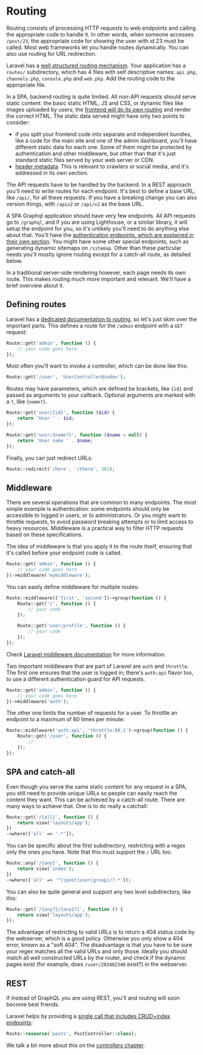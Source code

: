# Routing

Routing consists of processing HTTP requests to web endpoints and calling the appropriate code to handle it. In other words, when someone accesses `/post/23`, the appropriate code for showing the user with id 23 must be called. Most web frameworks let you handle routes dynamically. You can also use routing for URL redirection.

Laravel has a [well structured routing mechanism](https://laravel.com/docs/routing). Your application has a `routes/` subdirectory, which has 4 files with self descriptive names: `api.php`, `channels.php`, `console.php` and `web.php`. Add the routing code to the appropriate file.

In a SPA, backend routing is quite limited. All non-API requests should serve static content: the basic static HTML, JS and CSS, or dynamic files like images uploaded by users; the [frontend will do its own routing](../frontend/routing.md) and render the correct HTML. The static data served might have only two points to consider:

- if you split your frontend code into separate and independent bundles, like a code for the main site and one of the admin dashboard, you'll have different static data for each one. Some of them might be protected by authentication and other middleware, but other than that it's just standard static files served by your web server or CDN.
- [header metadata](ssr.md). This is relevant to crawlers or social media, and it's addressed in its own section.

The API requests have to be handled by the backend. In a REST approach you'll need to write routes for each endpoint. It's best to define a base URL, like `/api/`, for all these requests. If you have a breaking change you can also version things, with `/apiv2` or `/api/v2` as the base URL.

A SPA Graphql application should have very few endpoints. All API requests go to `/graphql`, and if you are using Lighthouse, or a similar library, it will setup the endpoint for you, so it's unlikely you'll need to do anything else about that. You'll have the [authentication endpoints, which are explained in their own section](./authentication.md). You might have some other special endpoints, such as generating dynamic sitemaps on `/sitemap`. Other than these particular needs you'll mostly ignore routing except for a catch-all route, as detailed below.

In a traditional server-side rendering however, each page needs its own route. This makes routing much more important and relevant. We'll have a brief overview about it.

## Defining routes

Laravel has a [dedicated documentation to routing](https://laravel.com/docs/routing), so let's just skim over the important parts. This defines a route for the `/admin` endpoint with a `GET` request:

```php
Route::get('admin', function () {
    // your code goes here
});
```

Most often you'll want to invoke a controller, which can be done like this:

```php
Route::get('/user', 'UserController@index');
```

Routes may have parameters, which are defined be brackets, like `{id}` and passed as arguments to your callback. Optional arguments are marked with a `?`, like `{name?}`.

```php
Route::get('user/{id}', function ($id) {
    return 'User ' . $id;
});

Route::get('user/{name?}', function ($name = null) {
    return 'User name ' . $name;
});
```

Finally, you can just redirect URLs:

```php
Route::redirect('/here', '/there', 301);
```

## Middleware

There are several operations that are common to many endpoints. The most simple example is authentication: some endpoints should only be accessible to logged in users, or to administrators. Or you might want to throttle requests, to avoid password breaking attempts or to limit access to heavy resources. Middleware is a practical way to filter HTTP requests based on these specifications.

The idea of middleware is that you apply it to the route itself, ensuring that it's called before your endpoint code is called.

```php
Route::get('admin', function () {
    // your code goes here
})->middleware('mymiddleware');
```

You can easily define middleware for multiple routes:

```php
Route::middleware(['first', 'second'])->group(function () {
    Route::get('/', function () {
        // your code
    });

    Route::get('user/profile', function () {
        // your code
    });
});
```

Check [Laravel middleware documentation](https://laravel.com/docs/routing) for more information.

Two important middleware that are part of Laravel are `auth` and `throttle`. The first one ensures that the user is logged in; there's `auth:api` flavor too, to use a different authentication guard for API requests.

```php
Route::get('admin', function () {
    // your code goes here
})->middleware('auth');
```

The other one limits the number of requests for a user. To throttle an endpoint to a maximum of 60 times per minute:

```php
Route::middleware('auth:api', 'throttle:60,1')->group(function () {
    Route::get('/user', function () {
        //
    });
});
```

## SPA and catch-all

Even though you serve the same static content for any request in a SPA, you still need to provide unique URLs so people can easily reach the content they want. This can be achieved by a catch-all route. There are many ways to achieve that. One is to do really a catchall:

```php
Route::get('/{all}', function () {
    return view('layouts/app');
})
->where(['all' => '.*']);
```

You can be specific about the first subdirectory, restricting with a regex only the ones you have. Note that this must support the `/` URL too.

```php
Route::any('/{any}', function () {
    return view('index');
})
->where(['all' => '^(|post|user|group)/?.*']);
```

You can also be quite general and support any two level subdirectory, like this:

```php
Route::get('/{any?}/{any2?}', function () {
    return view('layouts/app');
});
```

The advantage of restricting to valid URLs is to return a 404 status code by the webserver, which is a good policy. Otherwise you only show a 404 error, known as a "soft 404". The disadvantage is that you have to be sure your regex matches all the valid URLs and only those. Ideally you should match all well constructed URLs by the router, and check if the dynamic pages exist (for example, does `/user/283482340` exist?) in the webserver.

## REST

If instead of GraphQL you are using REST, you'll and routing will soon become best friends.

Laravel helps by providing a [single call that includes CRUD+index endpoints](https://laravel.com/docs/controllers#resource-controllers):

```php
Route::resource('posts', PostController::class);
```

We talk a bit more about this on the [controllers chapter](./controllers.md).
